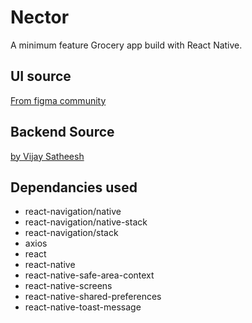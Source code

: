 # Nector

A minimum feature Grocery app build with React Native.

## UI source
[From figma community](https://www.figma.com/file/As7HbmIq6SWtv2Q4vFPZv8/Online-Groceries-App-UI-(Community)?node-id=1%3A2)

## Backend Source
[by Vijay Satheesh](https://github.com/vijayskk)

## Dependancies used
- react-navigation/native
- react-navigation/native-stack
- react-navigation/stack
- axios
- react
- react-native
- react-native-safe-area-context
- react-native-screens
- react-native-shared-preferences
- react-native-toast-message